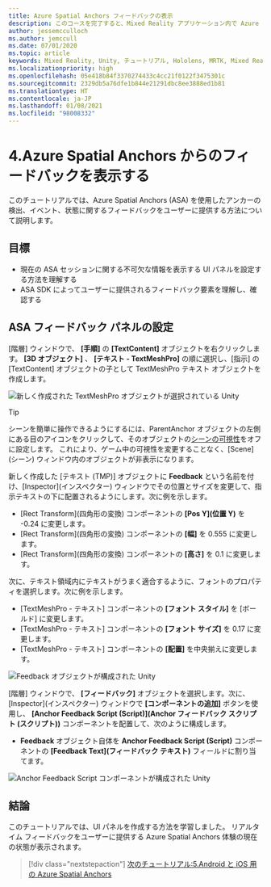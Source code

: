 ```yaml
---
title: Azure Spatial Anchors フィードバックの表示
description: このコースを完了すると、Mixed Reality アプリケーション内で Azure Spatial Anchors からのフィードバックを表示する方法を学習できます。
author: jessemcculloch
ms.author: jemccull
ms.date: 07/01/2020
ms.topic: article
keywords: Mixed Reality, Unity, チュートリアル, Hololens, MRTK, Mixed Reality Toolkit, UWP, Azure 空間アンカー, セッション, フィードバック要素
ms.localizationpriority: high
ms.openlocfilehash: 05e418b84f3370274433c4cc21f0122f3475301c
ms.sourcegitcommit: 2329db5a76dfe1b844e21291dbc8ee3888ed1b81
ms.translationtype: HT
ms.contentlocale: ja-JP
ms.lasthandoff: 01/08/2021
ms.locfileid: "98008332"
---
```

# <a name="4-displaying-feedback-from-azure-spatial-anchors"></a>4.Azure Spatial Anchors からのフィードバックを表示する

このチュートリアルでは、Azure Spatial Anchors (ASA) を使用したアンカーの検出、イベント、状態に関するフィードバックをユーザーに提供する方法について説明します。

## <a name="objectives"></a>目標

* 現在の ASA セッションに関する不可欠な情報を表示する UI パネルを設定する方法を理解する
* ASA SDK によってユーザーに提供されるフィードバック要素を理解し、確認する

## <a name="setting-up-asa-feedback-panel"></a>ASA フィードバック パネルの設定

[階層] ウィンドウで、 **[手順]** の **[TextContent]** オブジェクトを右クリックします。 **[3D オブジェクト]** 、 **[テキスト - TextMeshPro]** の順に選択し、[指示] の [TextContent] オブジェクトの子として TextMeshPro テキスト オブジェクトを作成します。

![新しく作成された TextMeshPro オブジェクトが選択されている Unity](images/mr-learning-asa/asa-04-section1-step1-1.png)

> [!TIP]
> シーンを簡単に操作できるようにするには、ParentAnchor オブジェクトの左側にある目のアイコンをクリックして、そのオブジェクトの<a href="https://docs.unity3d.com/Manual/SceneVisibility.html" target="_blank">シーンの可視性</a>をオフに設定します。 これにより、ゲーム中の可視性を変更することなく、[Scene]\(シーン\) ウィンドウ内のオブジェクトが非表示になります。

新しく作成した [テキスト (TMP)] オブジェクトに **Feedback** という名前を付け、[Inspector]\(インスペクター\) ウィンドウでその位置とサイズを変更して、指示テキストの下に配置されるようにします。次に例を示します。

* [Rect Transform]\(四角形の変換\) コンポーネントの **[Pos Y]\(位置 Y\)** を -0.24 に変更します。
* [Rect Transform]\(四角形の変換\) コンポーネントの **[幅]** を 0.555 に変更します。
* [Rect Transform]\(四角形の変換\) コンポーネントの **[高さ]** を 0.1 に変更します。

次に、テキスト領域内にテキストがうまく適合するように、フォントのプロパティを選択します。次に例を示します。

* [TextMeshPro - テキスト] コンポーネントの **[フォント スタイル]** を [ボールド] に変更します。
* [TextMeshPro - テキスト] コンポーネントの **[フォント サイズ]** を 0.17 に変更します。
* [TextMeshPro - テキスト] コンポーネントの **[配置]** を中央揃えに変更します。

![Feedback オブジェクトが構成された Unity](images/mr-learning-asa/asa-04-section1-step1-2.png)

[階層] ウィンドウで、 **[フィードバック]** オブジェクトを選択します。次に、[Inspector]\(インスペクター\) ウィンドウで **[コンポーネントの追加]** ボタンを使用し、 **[Anchor Feedback Script (Script)]\(Anchor フィードバック スクリプト (スクリプト)\)** コンポーネントを配置して、次のように構成します。

* **Feedback** オブジェクト自体を **Anchor Feedback Script (Script)** コンポーネントの **[Feedback Text]\(フィードバック テキスト\)** フィールドに割り当てます。

![Anchor Feedback Script コンポーネントが構成された Unity](images/mr-learning-asa/asa-04-section1-step1-3.png)

## <a name="congratulations"></a>結論

このチュートリアルでは、UI パネルを作成する方法を学習しました。 リアルタイム フィードバックをユーザーに提供する Azure Spatial Anchors 体験の現在の状態が表示されます。

> [!div class="nextstepaction"]
> [次のチュートリアル:5.Android と iOS 用の Azure Spatial Anchors](mr-learning-asa-05.md)
